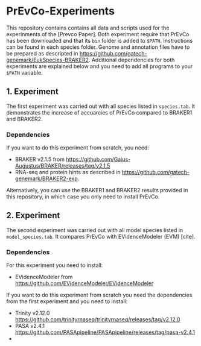 # PrEvCo-Experiments

This repository contains contains all data and scripts used for the experinments of the [Prevco Paper]. 
Both experiment require that PrEvCo has been downloaded and that its ```bin``` folder is added to ```$PATH```.
Instructions can be found in each species folder. Genome and annotation files have to be prepared as descripted in https://github.com/gatech-genemark/EukSpecies-BRAKER2. Additional dependencies for both experiments are explained below and you need to add all programs to your ```$PATH``` variable. 

## 1. Experiment

The first experiment was carried out with all species listed in ```species.tab```. It demonstrates the increase of accuarcies of PrEvCo compared to BRAKER1 and BRAKER2.

### Dependencies
If you want to do this experiment from scratch, you need:
* BRAKER v2.1.5 from https://github.com/Gaius-Augustus/BRAKER/releases/tag/v2.1.5 
* RNA-seq and protein hints as described in https://github.com/gatech-genemark/BRAKER2-exp.

Alternatively, you can use the BRAKER1 and BRAKER2 results provided in this repository, in which case you only need to install PrEvCo. 

## 2. Experiment

The second experiment was carried out with all model species listed in ```model_species.tab```. It compares PrEvCo with EVidenceModeler (EVM) [cite].

### Dependencies

For this experiment you need to install:
* EVidenceModeler from https://github.com/EVidenceModeler/EVidenceModeler

If you want to do this experiment from scratch you need the dependencies from the first experiment and you need to install:
* Trinity v2.12.0 https://github.com/trinityrnaseq/trinityrnaseq/releases/tag/v2.12.0
* PASA v2.4.1 https://github.com/PASApipeline/PASApipeline/releases/tag/pasa-v2.4.1
* 
